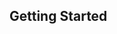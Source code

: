 <div id="title">

## Getting Started
</div>

<div id="body">

<include src="installation/unit-inParent-asPanel.md" boilerplate />
<include src="helloWorld/unit-inParent-asPanel.md" boilerplate />
<include src="compiling/unit-inParent-asPanel.md" boilerplate />
<include src="running/unit-inParent-asPanel.md" boilerplate />

</div>